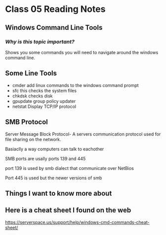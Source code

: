 # **Class 05 Reading Notes**

## **Windows Command Line Tools**

### *Why is this topic important?*

Shows you some commands you will need to navigate around the windows command line.

## Some Line Tools

- cmder add linux commands to the windows command prompt
- sfc this checks the system files
- chkdsk checks disk
- gpupdate group policy updater
- netstat Display TCP/IP protocol

## SMB Protocol

Server Message Block Protocol- A servers communication protocol used for file sharing on the network.

Basiaclly a way computers can talk to eachother

SMB ports are usally ports 139 and 445

port 139 is used by smb dialect that communicate over NetBios

Port 445 is used but the newer versions of smb

## Things I want to know more about

## Here is a cheat sheet I found on the web

<https://serverspace.us/support/help/windows-cmd-commands-cheat-sheet/>
